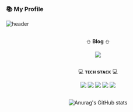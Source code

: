 ### 📚 My Profile 
![header](https://capsule-render.vercel.app/api?type=wave&color=B9E0FF&height=150&section=header&text=I'm%20Jiseon!&fontSize=70)

<!--
**kikingki/kikingki** is a ✨ _special_ ✨ repository because its `README.md` (this file) appears on your GitHub profile.

Here are some ideas to get you started:

- 🔭 I’m currently working on ...
- 🌱 I’m currently learning ...
- 👯 I’m looking to collaborate on ...
- 🤔 I’m looking for help with ...
- 💬 Ask me about ...
- 📫 How to reach me: ...
- 😄 Pronouns: ...
- ⚡ Fun fact: ...
-->
<div align="center">

##

⛄ **Blog** ⛄  

<img href="www.naver.com" src="https://img.shields.io/badge/Click Here!-20C997?style=for-flat-badge&logo=Velog&logoColor=white"/>

##

💻 **ᴛᴇᴄʜ sᴛᴀᴄᴋ** 💻  

<img src="https://img.shields.io/badge/Java-007396?style=flat&logo=Java&logoColor=white"/>
<img src="https://img.shields.io/badge/Spring-6DB33F?style=flat&logo=Spring&logoColor=white">
<img src="https://img.shields.io/badge/MySQL-4479A1?style=flat&logo=MySQL&logoColor=white"/>
<img src="https://img.shields.io/badge/Python-3776AB?style=flat&logo=Python&logoColor=white">
<img src="https://img.shields.io/badge/Django-092E20?style=flat&logo=Django&logoColor=white">  

##

![Anurag's GitHub stats](https://github-readme-stats.vercel.app/api?username=kikingki&show_icons=true&theme=buefy)

</div>